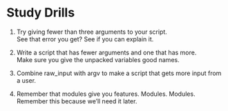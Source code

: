 # Study Drills
 1. Try giving fewer than three arguments to your script.  
  See that error you get? See if you can explain it.  

 2. Write a script that has fewer arguments and one that has more.  
  Make sure you give the unpacked variables good names.  

 3. Combine raw_input with argv to make a script that gets more input from a user.  

 4. Remember that modules give you features. Modules. Modules.  
  Remember this because we’ll need it later.
